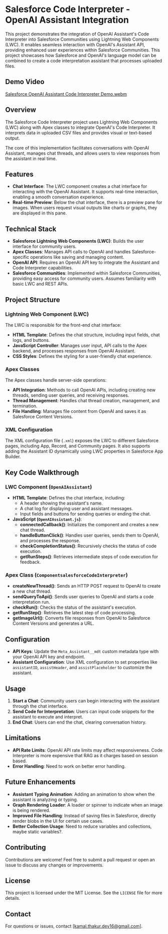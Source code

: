 # Salesforce Code Interpreter - OpenAI Assistant Integration

This project demonstrates the integration of OpenAI Assistant's Code Interpreter into Salesforce Communities using Lightning Web Components (LWC). It enables seamless interaction with OpenAI's Assistant API, providing enhanced user experiences within Salesforce Communities. This project showcases how Salesforce and OpenAI's language model can be combined to create a code interpretation assistant that processes uploaded files.

## Demo Video

[Salesforce OpenAI Assistant Code Interpreter Demo.webm](https://github.com/user-attachments/assets/841bbc65-79ee-4492-8eb6-fd453ce937cb)


## Overview

The Salesforce Code Interpreter project uses Lightning Web Components (LWC) along with Apex classes to integrate OpenAI's Code Interpreter. It interprets data in uploaded CSV files and provides visual or text-based output.

The core of this implementation facilitates conversations with OpenAI Assistant, manages chat threads, and allows users to view responses from the assistant in real time.

## Features

- **Chat Interface**: The LWC component creates a chat interface for interacting with the OpenAI Assistant. It supports real-time interaction, enabling a smooth conversation experience.
- **Real-time Preview**: Below the chat interface, there is a preview pane for images. When users request visual outputs like charts or graphs, they are displayed in this pane.

## Technical Stack

- **Salesforce Lightning Web Components (LWC)**: Builds the user interface for community users.
- **Apex Classes**: Manages API calls to OpenAI and handles Salesforce-specific operations like saving and managing content.
- **OpenAI API**: Requires an OpenAI API key to integrate the Assistant and Code Interpreter capabilities.
- **Salesforce Communities**: Implemented within Salesforce Communities, providing easy access for community users. Assumes familiarity with basic LWC and REST APIs.

## Project Structure

### Lightning Web Component (LWC)

The LWC is responsible for the front-end chat interface:

- **HTML Template**: Defines the chat structure, including input fields, chat logs, and buttons.
- **JavaScript Controller**: Manages user input, API calls to the Apex backend, and processes responses from OpenAI Assistant.
- **CSS Styles**: Defines the styling for a user-friendly chat experience.

### Apex Classes

The Apex classes handle server-side operations:

- **API Integration**: Methods to call OpenAI APIs, including creating new threads, sending user queries, and receiving responses.
- **Thread Management**: Handles chat thread creation, management, and termination.
- **File Handling**: Manages file content from OpenAI and saves it as Salesforce Content Versions.

### XML Configuration

The XML configuration file (`.xml`) exposes the LWC to different Salesforce pages, including App, Record, and Community pages. It also supports adding the Assistant ID dynamically using LWC properties in Salesforce App Builder.

## Key Code Walkthrough

### LWC Component (`OpenAIAssistant`)

- **HTML Template**: Defines the chat interface, including:
  - A header showing the assistant's name.
  - A chat log for displaying user and assistant messages.
  - Input fields and buttons for sending queries or ending the chat.
- **JavaScript (`OpenAIAssistant.js`)**:
  - **connectedCallback()**: Initializes the component and creates a new chat thread.
  - **handleButtonClick()**: Handles user queries, sends them to OpenAI, and processes the response.
  - **checkCompletionStatus()**: Recursively checks the status of code execution.
  - **getRunSteps()**: Retrieves intermediate steps of code execution for feedback.

### Apex Class (`ComponentsalesforceCodeInterpreter`)

- **createNewThread()**: Sends an HTTP POST request to OpenAI to create a new chat thread.
- **sendQueryToApi()**: Sends user queries to OpenAI and starts a code interpretation run.
- **checkRun()**: Checks the status of the assistant's execution.
- **getRunStep()**: Retrieves the latest step of code processing.
- **getImageUrl()**: Converts file responses from OpenAI to Salesforce Content Versions and generates a URL.

## Configuration

- **API Keys**: Update the `Meta_Assistant__mdt` custom metadata type with your OpenAI API key and endpoint.
- **Assistant Configuration**: Use XML configuration to set properties like `assistantID`, `assistHeader`, and `assistPlaceholder` to customize the assistant.

## Usage

1. **Start a Chat**: Community users can begin interacting with the assistant through the chat interface.
2. **Send Code for Interpretation**: Users can input code snippets for the assistant to execute and interpret.
3. **End Chat**: Users can end the chat, clearing conversation history.

## Limitations

- **API Rate Limits**: OpenAI API rate limits may affect responsiveness. Code Interpreter is more expensive that RAG as it charges based on session based. 
- **Error Handling**: Need to work on better error handling.

## Future Enhancements

- **Assistant Typing Animation**: Adding an animation to show when the assistant is analyzing or typing.
- **Graph Rendering Loader**: A loader or spinner to indicate when an image is being rendered.
- **Improved File Handling**: Instead of saving files in Salesforce, directly render blobs in the UI for certain use cases.
- **Better Collection Usage**: Need to reduce variables and collections, maybe static variables?. 

## Contributing

Contributions are welcome! Feel free to submit a pull request or open an issue to discuss any changes or improvements.

## License

This project is licensed under the MIT License. See the `LICENSE` file for more details.

## Contact

For questions or issues, contact [kamal.thakur.dev16@gmail.com].
